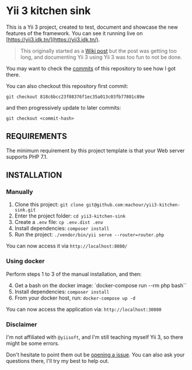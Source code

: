 # Yii 3 kitchen sink

This is a Yii 3 project, created to test, document and showcase the new features
of the framework. You can see it running live on [https://yii3.idk.tn/](https://yii3.idk.tn/).

> This originally started as a [Wiki post](https://www.yiiframework.com/wiki/2547/draft-understanding-yii-3)
> but the post was getting too long, and documenting Yii 3 using Yii 3 was too
> fun to not be done.

You may want to check the [commits](https://github.com/machour/yii3-kitchen-sink/commits/master) of this repository to see how I got there. 

You can also checkout this repository first commit:

    git checkout 818c6bcc23f08376f1ec35a013c03fb77801c89e

and then progressively update to later commits:

    git checkout <commit-hash>


REQUIREMENTS
------------

The minimum requirement by this project template is that your Web server supports PHP 7.1.

INSTALLATION
------------

### Manually

1. Clone this project: `git clone git@github.com:machour/yii3-kitchen-sink.git`
2. Enter the project folder: `cd yii3-kitchen-sink`
3. Create a `.env` file: `cp .env.dist .env`
4. Install dependencies: `composer install`
5. Run the project: `./vendor/bin/yii serve --router=router.php`

You can now access it via `http://localhost:8080/`

### Using docker

Perform steps 1 to 3 of the manual installation, and then:

4. Get a bash on the docker image: `docker-compose run --rm php bash``
5. Install dependencies: `composer install`
6. From your docker host, run: `docker-compose up -d`

You can now access the application via: `http://localhost:30080`

### Disclaimer

I'm not affiliated with `@yiisoft`, and I'm still teaching myself Yii 3, so there might be
some errors. 

Don't hesitate to point them out be [opening a issue](https://github.com/machour/yii3-kitchen-sink/issues/new).
You can also ask your questions there, I'll try my best to help out.